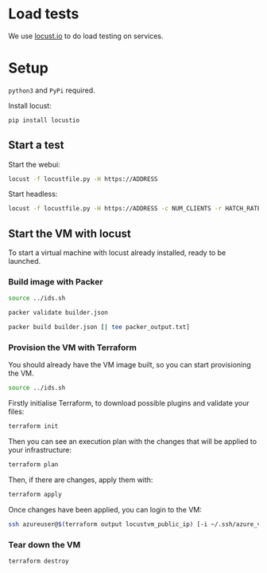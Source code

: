 # Load tests

We use [locust.io](https://www.locust.io/) to do load testing on services.

# Setup

`python3` and `PyPi` required.

Install locust:

```bash
pip install locustio
```

## Start a test

Start the webui:

``` bash
locust -f locustfile.py -H https://ADDRESS
```

Start headless:

``` bash
locust -f locustfile.py -H https://ADDRESS -c NUM_CLIENTS -r HATCH_RATE --no-web
```

## Start the VM with locust

To start a virtual machine with locust already installed, ready to be launched.

### Build image with Packer

```bash
source ../ids.sh
```

```bash
packer validate builder.json
```

```bash
packer build builder.json [| tee packer_output.txt]
```

### Provision the VM with Terraform

You should already have the VM image built, so you can start provisioning the VM.

```bash
source ../ids.sh
```

Firstly initialise Terraform, to download possible plugins and validate your files:

```bash
terraform init
```

Then you can see an execution plan with the changes that will be applied to your infrastructure:

```bash
terraform plan
```

Then, if there are changes, apply them with:

```bash
terraform apply
```

Once changes have been applied, you can login to the VM:

```bash
ssh azureuser@$(terraform output locustvm_public_ip) [-i ~/.ssh/azure_vm]
```

### Tear down the VM

```bash
terraform destroy
```
